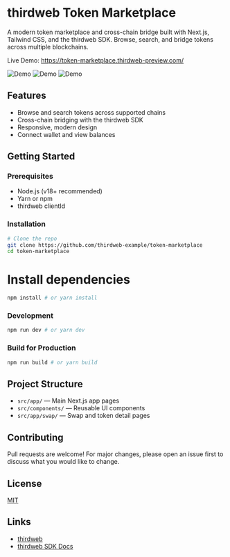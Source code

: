 # thirdweb Token Marketplace

A modern token marketplace and cross-chain bridge built with Next.js, Tailwind CSS, and the thirdweb SDK. Browse, search, and bridge tokens across multiple blockchains.

Live Demo: https://token-marketplace.thirdweb-preview.com/

![Demo](https://token-marketplace.thirdweb-preview.com/demo-market.png)
![Demo](https://token-marketplace.thirdweb-preview.com/demo-market-1.png)
![Demo](https://token-marketplace.thirdweb-preview.com/demo-market-2.png)


## Features

- Browse and search tokens across supported chains
- Cross-chain bridging with the thirdweb SDK
- Responsive, modern design
- Connect wallet and view balances

## Getting Started

### Prerequisites

- Node.js (v18+ recommended)
- Yarn or npm
- thirdweb clientId

### Installation

```bash
# Clone the repo
git clone https://github.com/thirdweb-example/token-marketplace
cd token-marketplace
```

# Install dependencies

```bash
npm install # or yarn install
```

### Development

```bash
npm run dev # or yarn dev
```

### Build for Production

```bash
npm run build # or yarn build
```


## Project Structure

- `src/app/` — Main Next.js app pages
- `src/components/` — Reusable UI components
- `src/app/swap/` — Swap and token detail pages

## Contributing

Pull requests are welcome! For major changes, please open an issue first to discuss what you would like to change.

## License

[MIT](LICENSE)

## Links

- [thirdweb](https://thirdweb.com/)
- [thirdweb SDK Docs](https://portal.thirdweb.com/)
